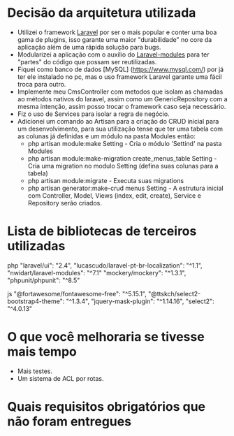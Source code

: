 Decisão da arquitetura utilizada
===================
 - Utilizei o framework [Laravel](https://laravel.com/) por ser o mais popular e conter uma boa gama de plugins, isso garante uma maior "durabilidade" no core da aplicação além de uma rápida solução para bugs. 
 - Modularizei a aplicação com o auxilio do [Laravel-modules](https://nwidart.com/laravel-modules/v6/introduction) para ter "partes" do código que possam ser reutilizadas.
 - Fiquei como banco de dados [MySQL] (https://www.mysql.com/) por já ter ele instalado no pc, mas o uso framework Laravel garante uma fácil troca para outro.
 - Implemente meu CmsController com metodos que isolam as chamadas ao métodos nativos do laravel, assim como um GenericRepository com a mesma intenção, assim posso trocar o framework caso seja necessário.
 - Fiz o uso de Services para isolar a regra de negócio.
 - Adicionei um comando ao Artisan para a criação do CRUD inicial para um desenvolvimento, para sua utilização tense que ter uma tabela com as colunas já definidas e um módulo na pasta Modules então:
   - php artisan module:make Setting - Cria o módulo 'Settind' na pasta Modules
   - php artisan module:make-migration create_menus_table Setting - Cria uma migration no modulo Setting (defina suas colunas para a tabela)
   - php artisan module:migrate - Executa suas migrations 
   - php artisan generator:make-crud menus Setting - A estrutura inicial com Controller, Model, Views (index, edit, create), Service e Repository serão criados.


Lista de bibliotecas de terceiros utilizadas
===================

php
"laravel/ui": "2.4",
"lucascudo/laravel-pt-br-localization": "^1.1",
"nwidart/laravel-modules": "^7.1"
 "mockery/mockery": "^1.3.1",
"phpunit/phpunit": "^8.5"

js 
"@fortawesome/fontawesome-free": "^5.15.1",
"@ttskch/select2-bootstrap4-theme": "^1.3.4",
"jquery-mask-plugin": "^1.14.16",
"select2": "^4.0.13"

O que você melhoraria se tivesse mais tempo
===================
 - Mais testes.
 - Um sistema de ACL por rotas.

Quais requisitos obrigatórios que não foram entregues
===================
